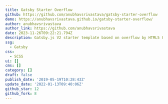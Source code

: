 ```yaml
---
title: Gatsby Starter Overflow
github: https://github.com/anubhavsrivastava/gatsby-starter-overflow
demo: https://anubhavsrivastava.github.io/gatsby-starter-overflow/
author: anubhavsrivastava
author_link: https://github.com/anubhavsrivastava
date: 2023-11-26T09:22:21.794Z
description: Gatsby.js V2 starter template based on overflow by HTML5 UP
ssg:
  - Gatsby
css:
  - SCSS
ui: []
cms: []
category: []
draft: false
publish_date: '2019-05-19T10:28:43Z'
update_date: '2022-01-13T09:40:06Z'
github_star: 12
github_fork: 8
---
```

